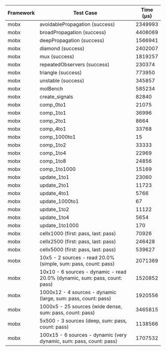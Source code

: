 | Framework | Test Case | Time (μs) |
| --- | --- | --- |
| mobx | avoidablePropagation (success) | 2349993 |
| mobx | broadPropagation (success) | 4408069 |
| mobx | deepPropagation (success) | 1566941 |
| mobx | diamond (success) | 2402007 |
| mobx | mux (success) | 1819257 |
| mobx | repeatedObservers (success) | 230374 |
| mobx | triangle (success) | 773950 |
| mobx | unstable (success) | 345857 |
| mobx | molBench | 585234 |
| mobx | create_signals | 82840 |
| mobx | comp_0to1 | 21075 |
| mobx | comp_1to1 | 36996 |
| mobx | comp_2to1 | 8664 |
| mobx | comp_4to1 | 33768 |
| mobx | comp_1000to1 | 15 |
| mobx | comp_1to2 | 33333 |
| mobx | comp_1to4 | 22969 |
| mobx | comp_1to8 | 24856 |
| mobx | comp_1to1000 | 15169 |
| mobx | update_1to1 | 23060 |
| mobx | update_2to1 | 11723 |
| mobx | update_4to1 | 5766 |
| mobx | update_1000to1 | 67 |
| mobx | update_1to2 | 11122 |
| mobx | update_1to4 | 5654 |
| mobx | update_1to1000 | 170 |
| mobx | cellx1000 (first: pass, last: pass) | 70926 |
| mobx | cellx2500 (first: pass, last: pass) | 246428 |
| mobx | cellx5000 (first: pass, last: pass) | 539627 |
| mobx | 10x5 - 2 sources - read 20.0% (simple, sum: pass, count: pass) | 2071369 |
| mobx | 10x10 - 6 sources - dynamic - read 20.0% (dynamic, sum: pass, count: pass) | 1520852 |
| mobx | 1000x12 - 4 sources - dynamic (large, sum: pass, count: pass) | 1920556 |
| mobx | 1000x5 - 25 sources (wide dense, sum: pass, count: pass) | 3465815 |
| mobx | 5x500 - 3 sources (deep, sum: pass, count: pass) | 1138566 |
| mobx | 100x15 - 6 sources - dynamic (very dynamic, sum: pass, count: pass) | 1707532 |
